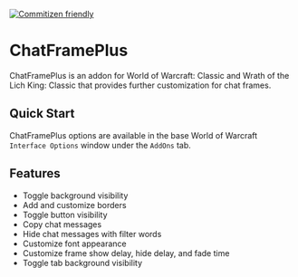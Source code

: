 [![Commitizen friendly](https://img.shields.io/badge/commitizen-friendly-brightgreen.svg)](http://commitizen.github.io/cz-cli/)

# ChatFramePlus

ChatFramePlus is an addon for World of Warcraft: Classic and Wrath of the Lich King: Classic that provides further customization for chat frames.

## Quick Start

ChatFramePlus options are available in the base World of Warcraft `Interface Options` window under the `AddOns` tab.

## Features

- Toggle background visibility
- Add and customize borders
- Toggle button visibility
- Copy chat messages
- Hide chat messages with filter words
- Customize font appearance
- Customize frame show delay, hide delay, and fade time
- Toggle tab background visibility
